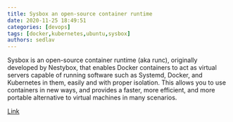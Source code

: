 ```yaml
---
title: Sysbox an open-source container runtime
date: 2020-11-25 18:49:51
categories: [devops]
tags: [docker,kubernetes,ubuntu,sysbox]
authors: sedlav
---
```


Sysbox is an open-source container runtime (aka runc), originally developed by Nestybox, that enables Docker containers to act as virtual servers capable of running software such as Systemd, Docker, and Kubernetes in them, easily and with proper isolation. This allows you to use containers in new ways, and provides a faster, more efficient, and more portable alternative to virtual machines in many scenarios.

[Link](https://github.com/nestybox/sysbox)
